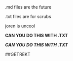 .md files are the future

.txt files are for scrubs

joren is uncool

**CAN YOU DO THIS WITH .TXT**

***CAN YOU DO THIS WITH .TXT***

#\#GETREKT